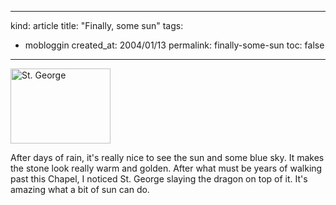 -----
kind: article
title: "Finally, some sun"
tags:
- mobloggin
created_at: 2004/01/13
permalink: finally-some-sun
toc: false
-----

<p class="img-shadow"><img src="/mt-static/blog/archives/images/stgeorge.jpg" alt="St. George" width="160" height="120" border="0" /></p><p>After days of rain, it's really nice to see the sun and some blue sky. It makes the stone look really warm and golden. After what must be years of walking past this Chapel, I noticed St. George slaying the dragon on top of it. It's amazing what a bit of sun can do.</p>


